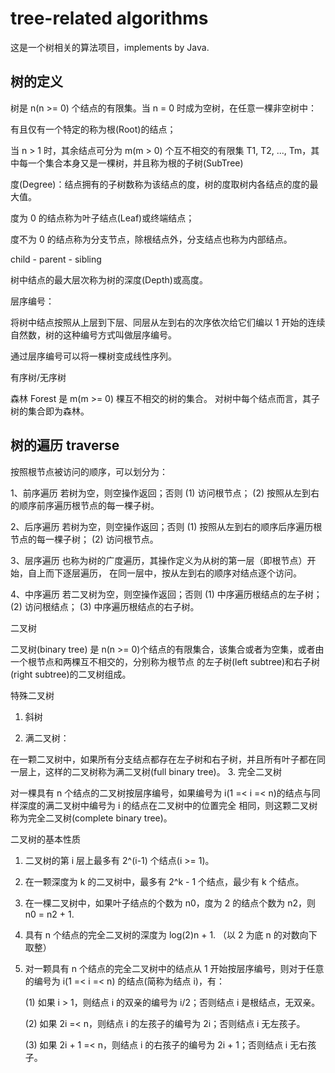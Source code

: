 # tree-related algorithms

这是一个树相关的算法项目，implements by Java.

## 树的定义

树是 n(n >= 0) 个结点的有限集。当 n = 0 时成为空树，在任意一棵非空树中：

有且仅有一个特定的称为根(Root)的结点；

当 n > 1 时，其余结点可分为 m(m > 0) 个互不相交的有限集 T1, T2, ..., Tm，其中每一个集合本身又是一棵树，并且称为根的子树(SubTree)

度(Degree)：结点拥有的子树数称为该结点的度，树的度取树内各结点的度的最大值。

度为 0 的结点称为叶子结点(Leaf)或终端结点；

度不为 0 的结点称为分支节点，除根结点外，分支结点也称为内部结点。

child - parent - sibling

树中结点的最大层次称为树的深度(Depth)或高度。

层序编号：

将树中结点按照从上层到下层、同层从左到右的次序依次给它们编以 1 开始的连续自然数，树的这种编号方式叫做层序编号。

通过层序编号可以将一棵树变成线性序列。

有序树/无序树

森林 Forest 是 m(m >= 0) 棵互不相交的树的集合。 对树中每个结点而言，其子树的集合即为森林。

## 树的遍历 traverse

按照根节点被访问的顺序，可以划分为：

1、前序遍历
若树为空，则空操作返回；否则
(1) 访问根节点；
(2) 按照从左到右的顺序前序遍历根节点的每一棵子树。

2、后序遍历
若树为空，则空操作返回；否则
(1) 按照从左到右的顺序后序遍历根节点的每一棵子树；
(2) 访问根节点。

3、层序遍历
也称为树的广度遍历，其操作定义为从树的第一层（即根节点）开始，自上而下逐层遍历，
在同一层中，按从左到右的顺序对结点逐个访问。

4、中序遍历
若二叉树为空，则空操作返回；否则
(1) 中序遍历根结点的左子树；
(2) 访问根结点；
(3) 中序遍历根结点的右子树。


二叉树

二叉树(binary tree) 是 n(n >= 0)个结点的有限集合，该集合或者为空集，或者由一个根节点和两棵互不相交的，分别称为根节点
的左子树(left subtree)和右子树(right subtree)的二叉树组成。


特殊二叉树

1. 斜树

2. 满二叉树：

在一颗二叉树中，如果所有分支结点都存在左子树和右子树，并且所有叶子都在同一层上，这样的二叉树称为满二叉树(full binary tree)。
3. 完全二叉树

对一棵具有 n 个结点的二叉树按层序编号，如果编号为 i(1 =< i =< n)的结点与同样深度的满二叉树中编号为 i 的结点在二叉树中的位置完全
相同，则这颗二叉树称为完全二叉树(complete binary tree)。


二叉树的基本性质

1. 二叉树的第 i 层上最多有 2^(i-1) 个结点(i >= 1)。

2. 在一颗深度为 k 的二叉树中，最多有 2^k - 1 个结点，最少有 k 个结点。

3. 在一棵二叉树中，如果叶子结点的个数为 n0，度为 2 的结点个数为 n2，则 n0 = n2 + 1.

4. 具有 n 个结点的完全二叉树的深度为 log(2)n + 1. （以 2 为底 n 的对数向下取整）

5. 对一颗具有 n 个结点的完全二叉树中的结点从 1 开始按层序编号，则对于任意的编号为 i(1 =< i =< n) 的结点(简称为结点 i)，有：

	(1) 如果 i > 1，则结点 i 的双亲的编号为 i/2；否则结点 i 是根结点，无双亲。

	(2) 如果 2i =< n，则结点 i 的左孩子的编号为 2i；否则结点 i 无左孩子。

	(3) 如果 2i + 1 =< n，则结点 i 的右孩子的编号为 2i + 1；否则结点 i 无右孩子。

